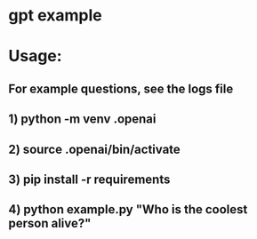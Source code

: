 # gpt example

# Usage:

## For example questions, see the logs file

## 1) python -m venv .openai
## 2) source .openai/bin/activate  
## 3) pip install -r requirements
## 4) python example.py "Who is the coolest person alive?"
